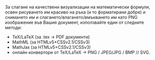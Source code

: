 За слагане на качествени визуализации на математически формули, освен рисуването им красиво на ръка (и то форматирани добре)
и снимането им и слагането/влагането/вмъкването им като PNG изображение във Вашия документ, използвайте един от следните методи:

* TeX/LaTeX (за .tex -> PDF документи)
* MathML (за HTMLv5+CSSv2.1/CSSv3)
* MathJax (за HTMLv5+CSSv2.1/CSSv3)
* онлайн конвертори от TeX/LaTeX -> PNG / JPEG/JPG / BMP // SVG.
